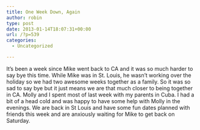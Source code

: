 ```yaml
---
title: One Week Down, Again
author: robin
type: post
date: 2013-01-14T18:07:31+00:00
url: /?p=539
categories:
  - Uncategorized

---
```

It&#8217;s been a week since Mike went back to CA and it was so much harder to say bye this time. While Mike was in St. Louis, he wasn&#8217;t working over the holiday so we had two awesome weeks together as a family. So it was so sad to say bye but it just means we are that much closer to being together in CA. Molly and I spent most of last week with my parents in Cuba. I had a bit of a head cold and was happy to have some help with Molly in the evenings. We are back in St Louis and have some fun dates planned with friends this week and are anxiously waiting for Mike to get back on Saturday.